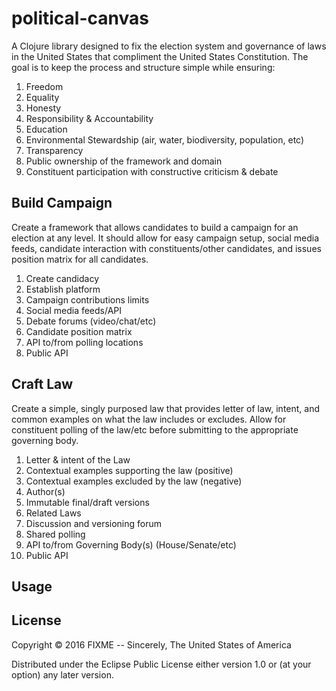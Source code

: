 # political-canvas

A Clojure library designed to fix the election system and governance of laws
in the United States that compliment the United States Constitution. 
The goal is to keep the process and structure simple while ensuring:

 1. Freedom
 2. Equality
 3. Honesty
 4. Responsibility & Accountability
 5. Education
 6. Environmental Stewardship (air, water, biodiversity, population, etc)
 7. Transparency
 8. Public ownership of the framework and domain
 9. Constituent participation with constructive criticism & debate

## Build Campaign
 Create a framework that allows candidates to build a campaign for an election at
 any level. It should allow for easy campaign setup, social media feeds, candidate
 interaction with constituents/other candidates, and issues position matrix for all
 candidates.
 
 1. Create candidacy
 2. Establish platform
 3. Campaign contributions limits 
 4. Social media feeds/API
 5. Debate forums (video/chat/etc)
 6. Candidate position matrix
 7. API to/from polling locations
 8. Public API
 
## Craft Law
 Create a simple, singly purposed law that provides letter of law, intent, and common
 examples on what the law includes or excludes. Allow for constituent polling of the
 law/etc before submitting to the appropriate governing body. 
 
 1. Letter & intent of the Law
 2. Contextual examples supporting the law (positive)
 3. Contextual examples excluded by the law (negative)
 4. Author(s) 
 5. Immutable final/draft versions
 6. Related Laws
 7. Discussion and versioning forum
 8. Shared polling
 9. API to/from Governing Body(s) (House/Senate/etc) 
 10. Public API

## Usage


## License

Copyright © 2016 FIXME -- Sincerely, The United States of America

Distributed under the Eclipse Public License either version 1.0 or (at
your option) any later version.
